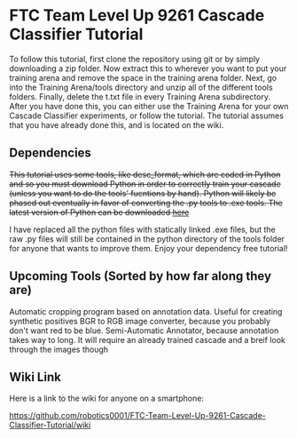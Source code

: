 # FTC Team Level Up 9261 Cascade Classifier Tutorial
To follow this tutorial, first clone the repository using git or by simply downloading a zip folder. Now extract this to wherever you want to put your training arena and remove the space in the training arena folder. Next, go into the Training Arena/tools directory and unzip all of the different tools folders. Finally, delete the t.txt file in every Training Arena subdirectory. After you have done this, you can either use the Training Arena for your own Cascade Classifier experiments, or follow the tutorial. The tutorial assumes that you have already done this, and is located on the wiki.

## Dependencies
~~This tutorial uses some tools, like desc_format, which are coded in Python and so you must download Python in order to correctly train your cascade (unless you want to do the tools' fucntions by hand). Python will likely be phased out eventually in favor of converting the .py tools to .exe tools. The latest version of Python can be downloaded [here](https://www.python.org/downloads/)~~

I have replaced all the python files with statically linked .exe files, but the raw .py files will still be contained in the python directory of the tools folder for anyone that wants to improve them. Enjoy your dependency free tutorial!

## Upcoming Tools (Sorted by how far along they are)
Automatic cropping program based on annotation data. Useful for creating synthetic positives
BGR to RGB image converter, because you probably don't want red to be blue.
Semi-Automatic Annotator, because annotation takes way to long. It will require an already trained cascade and a breif look through the images though

## Wiki Link
Here is a link to the wiki for anyone on a smartphone:

https://github.com/robotics0001/FTC-Team-Level-Up-9261-Cascade-Classifier-Tutorial/wiki
